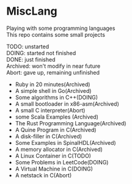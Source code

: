 # MiscLang
Playing with some programming languages  
This repo contains some small projects  

TODO: unstarted  
DOING: started not finished  
DONE: just finished  
Archived: won't modify in near future  
Abort: gave up, remaining unfinished  

<ul>
<li>Ruby in 20 minutes(Archived)</li>
<li>A simple shell in Go(Archived)</li>
<li>Some algorithms in C++(DOING)</li>
<li>A small bootloader in x86-asm(Archived)</li>
<li>A small C interpreter(Abort)</li>
<li>some Scala Examples (Archived)</li>
<li>The Rust Programming Language(Archived)</li>
<li>A Quine Program in C(Archived)</li>
<li>A disk-filler in C(Archived)</li>
<li>Some Examples in SpinalHDL(Archived)</li>
<li>A memory allocator in C(Archived)</li>
<li>A Linux Container in C(TODO)</li>
<li>Some Problems in LeetCode(DOING)</li>
<li>A Virtual Machine in C(DOING)</li>
<li>A netstack in C(Abort)</li>
</ul>
